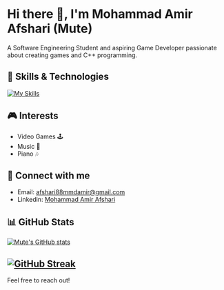 # Hi there 👋, I'm Mohammad Amir Afshari (Mute)
A Software Engineering Student and aspiring Game Developer passionate about creating  games and C++ programming.

## 🚀 Skills & Technologies

[![My Skills](https://skillicons.dev/icons?i=cpp,unreal,cmake,qt,git,githubactions,arch,linux&perline=4)](https://skillicons.dev)

## 🎮 Interests

* Video Games 🕹️
* Music 🎹
* Piano 🎶


## 🔗 Connect with me

* Email: [afshari88mmdamir@gmail.com](mailto:afshari88mmdamir@gmail.com)
* Linkedin: [Mohammad Amir Afshari](https://www.linkedin.com/in/mohammad-amir-afshari-b5989433a?utm_source=share&utm_campaign=share_via&utm_content=profile&utm_medium=android_app)

## 📊 GitHub Stats

[![Mute's GitHub stats](https://github-readme-stats.vercel.app/api?username=M-U-T-E&show_icons=true&theme=radical)](https://github.com/anuraghazra/github-readme-stats)

[![GitHub Streak](https://streak-stats.demolab.com/?user=M-U-T-E)](https://git.io/streak-stats)
---

Feel free to reach out!
